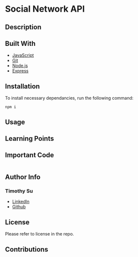 # Social Network API

## Description

## Built With
* [JavaScript](https://developer.mozilla.org/en-US/docs/Web/JavaScript)
* [Git](https://git-scm.com/)
* [Node.js](https://nodejs.org/en/about)
* [Express](https://expressjs.com/en/guide/routing.html)

## Installation

To install necessary dependancies, run the following command: 

```
npm i
```
## Usage

## Learning Points

## Important Code
```js

```

## Author Info

### Timothy Su

* [LinkedIn](https://www.linkedin.com/in/timothysu1/)
* [Github](https://github.com/timothysu1)

## License

Please refer to license in the repo. 


## Contributions